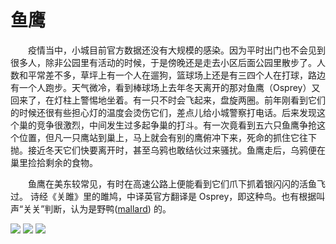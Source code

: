 # 鱼鹰


&emsp;&emsp;疫情当中，小城目前官方数据还没有大规模的感染。因为平时出门也不会见到很多人，除非公园里有活动的时候，于是傍晚还是走去小区后面公园里散步了。人数和平常差不多，草坪上有一个人在遛狗，篮球场上还是有三四个人在打球，路边有一个人跑步。天气微冷，看到棒球场上去年冬天离开的那对鱼鹰（Osprey）又回来了，在灯柱上警惕地坐着。有一只不时会飞起来，盘旋两圈。前年刚看到它们的时候还很有些担心灯的温度会烫伤它们，差点儿给小城警察打电话。后来发现这个巢的竞争很激烈，中间发生过多起争巢的打斗。有一次竟看到五六只鱼鹰争抢这个位置，但凡一只鹰站到巢上，马上就会有别的鹰俯冲下来，死命的抓住它往下抛。接近冬天它们快要离开时，甚至乌鸦也敢结伙过来骚扰。鱼鹰走后，乌鸦便在巢里捡拾剩余的食物。
<!--more-->  
&emsp;&emsp;鱼鹰在美东较常见，有时在高速公路上便能看到它们爪下抓着银闪闪的活鱼飞过。 诗经《关雎》里的雎鸠，中译英官方翻译是 Osprey，即这种鸟。也有根据叫声“关关”判断，认为是野鸭([mallard](https://swallowblack.github.io/mallard/)) 的。


<img src="https://i.loli.net/2020/06/27/asETY3eqiPzdFJZ.jpg" >

<img src="https://i.loli.net/2020/06/27/l2RtqzdWaYDyGOj.jpg" >

<img src="https://i.loli.net/2020/06/27/k3puFt1SbBLzv9i.jpg" >



